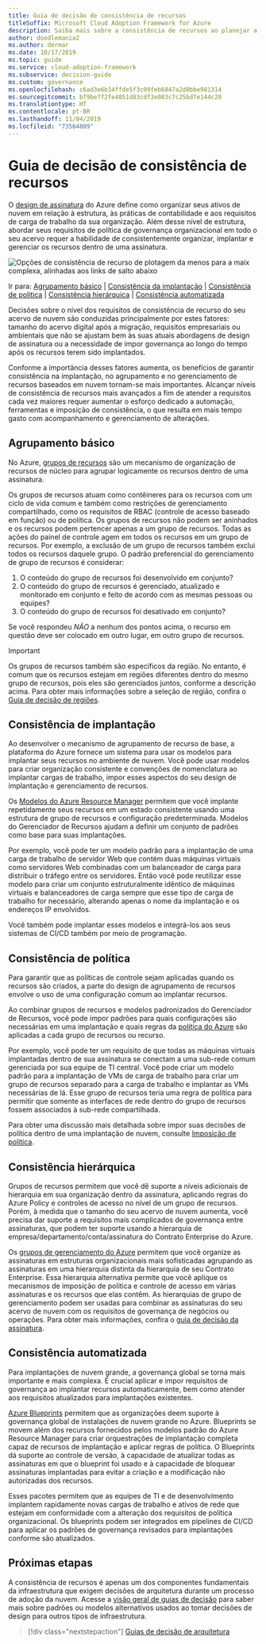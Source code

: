 ```yaml
---
title: Guia de decisão de consistência de recursos
titleSuffix: Microsoft Cloud Adoption Framework for Azure
description: Saiba mais sobre a consistência de recursos ao planejar a migração do Azure.
author: doodlemania2
ms.author: dermar
ms.date: 10/17/2019
ms.topic: guide
ms.service: cloud-adoption-framework
ms.subservice: decision-guide
ms.custom: governance
ms.openlocfilehash: c6ad3e6b14ffde5f3c09feb6047a2d0bbe981314
ms.sourcegitcommit: bf9be7f2fe4851d83cdf3e083c7c25bd7e144c20
ms.translationtype: HT
ms.contentlocale: pt-BR
ms.lasthandoff: 11/04/2019
ms.locfileid: "73564809"
---
```

# <a name="resource-consistency-decision-guide"></a>Guia de decisão de consistência de recursos

O [design de assinatura](../subscriptions/index.md) do Azure define como organizar seus ativos de nuvem em relação à estrutura, às práticas de contabilidade e aos requisitos de carga de trabalho da sua organização. Além desse nível de estrutura, abordar seus requisitos de política de governança organizacional em todo o seu acervo requer a habilidade de consistentemente organizar, implantar e gerenciar os recursos dentro de uma assinatura.

![Opções de consistência de recurso de plotagem da menos para a maix complexa, alinhadas aos links de salto abaixo](../../_images/decision-guides/decision-guide-resource-consistency.png)

Ir para: [Agrupamento básico](#basic-grouping) | [Consistência da implantação](#deployment-consistency) | [Consistência de política](#policy-consistency) | [Consistência hierárquica](#hierarchical-consistency) | [Consistência automatizada](#automated-consistency)

Decisões sobre o nível dos requisitos de consistência de recurso do seu acervo de nuvem são conduzidas principalmente por estes fatores: tamanho do acervo digital após a migração, requisitos empresariais ou ambientais que não se ajustam bem às suas atuais abordagens de design de assinatura ou a necessidade de impor governança ao longo do tempo após os recursos terem sido implantados.

Conforme a importância desses fatores aumenta, os benefícios de garantir consistência na implantação, no agrupamento e no gerenciamento de recursos baseados em nuvem tornam-se mais importantes. Alcançar níveis de consistência de recursos mais avançados a fim de atender a requisitos cada vez maiores requer aumentar o esforço dedicado a automação, ferramentas e imposição de consistência, o que resulta em mais tempo gasto com acompanhamento e gerenciamento de alterações.

## <a name="basic-grouping"></a>Agrupamento básico

No Azure, [grupos de recursos](https://docs.microsoft.com/azure/azure-resource-manager/resource-group-overview#resource-groups) são um mecanismo de organização de recursos de núcleo para agrupar logicamente os recursos dentro de uma assinatura.

Os grupos de recursos atuam como contêineres para os recursos com um ciclo de vida comum e também como restrições de gerenciamento compartilhado, como os requisitos de RBAC (controle de acesso baseado em função) ou de política. Os grupos de recursos não podem ser aninhados e os recursos podem pertencer apenas a um grupo de recursos. Todas as ações do painel de controle agem em todos os recursos em um grupo de recursos. Por exemplo, a exclusão de um grupo de recursos também exclui todos os recursos daquele grupo. O padrão preferencial do gerenciamento de grupo de recursos é considerar:

1. O conteúdo do grupo de recursos foi desenvolvido em conjunto?
1. O conteúdo do grupo de recursos é gerenciado, atualizado e monitorado em conjunto e feito de acordo com as mesmas pessoas ou equipes?
1. O conteúdo do grupo de recursos foi desativado em conjunto?

Se você respondeu _NÃO_ a nenhum dos pontos acima, o recurso em questão deve ser colocado em outro lugar, em outro grupo de recursos.

> [!IMPORTANT]
> Os grupos de recursos também são específicos da região. No entanto, é comum que os recursos estejam em regiões diferentes dentro do mesmo grupo de recursos, pois eles são gerenciados juntos, conforme a descrição acima. Para obter mais informações sobre a seleção de região, confira o [Guia de decisão de regiões](../regions/index.md).

## <a name="deployment-consistency"></a>Consistência de implantação

Ao desenvolver o mecanismo de agrupamento de recurso de base, a plataforma do Azure fornece um sistema para usar os modelos para implantar seus recursos no ambiente de nuvem. Você pode usar modelos para criar organização consistente e convenções de nomenclatura ao implantar cargas de trabalho, impor esses aspectos do seu design de implantação e gerenciamento de recursos.

Os [Modelos do Azure Resource Manager](https://docs.microsoft.com/azure/azure-resource-manager/template-deployment-overview) permitem que você implante repetidamente seus recursos em um estado consistente usando uma estrutura de grupo de recursos e configuração predeterminada. Modelos do Gerenciador de Recursos ajudam a definir um conjunto de padrões como base para suas implantações.

Por exemplo, você pode ter um modelo padrão para a implantação de uma carga de trabalho de servidor Web que contém duas máquinas virtuais como servidores Web combinadas com um balanceador de carga para distribuir o tráfego entre os servidores. Então você pode reutilizar esse modelo para criar um conjunto estruturalmente idêntico de máquinas virtuais e balanceadores de carga sempre que esse tipo de carga de trabalho for necessário, alterando apenas o nome da implantação e os endereços IP envolvidos.

Você também pode implantar esses modelos e integrá-los aos seus sistemas de CI/CD também por meio de programação.

## <a name="policy-consistency"></a>Consistência de política

Para garantir que as políticas de controle sejam aplicadas quando os recursos são criados, a parte do design de agrupamento de recursos envolve o uso de uma configuração comum ao implantar recursos.

Ao combinar grupos de recursos e modelos padronizados do Gerenciador de Recursos, você pode impor padrões para quais configurações são necessárias em uma implantação e quais regras da [política do Azure](https://docs.microsoft.com/azure/governance/policy/overview) são aplicadas a cada grupo de recursos ou recurso.

Por exemplo, você pode ter um requisito de que todas as máquinas virtuais implantadas dentro de sua assinatura se conectam a uma sub-rede comum gerenciada por sua equipe de TI central. Você pode criar um modelo padrão para a implantação de VMs de carga de trabalho para criar um grupo de recursos separado para a carga de trabalho e implantar as VMs necessárias de lá. Esse grupo de recursos teria uma regra de política para permitir que somente as interfaces de rede dentro do grupo de recursos fossem associados à sub-rede compartilhada.

Para obter uma discussão mais detalhada sobre impor suas decisões de política dentro de uma implantação de nuvem, consulte [Imposição de política](../policy-enforcement/index.md).

## <a name="hierarchical-consistency"></a>Consistência hierárquica

Grupos de recursos permitem que você dê suporte a níveis adicionais de hierarquia em sua organização dentro da assinatura, aplicando regras do Azure Policy e controles de acesso no nível de um grupo de recursos. Porém, à medida que o tamanho do seu acervo de nuvem aumenta, você precisa dar suporte a requisitos mais complicados de governança entre assinaturas, que podem ter suporte usando a hierarquia de empresa/departamento/conta/assinatura do Contrato Enterprise do Azure.

Os [grupos de gerenciamento do Azure](https://docs.microsoft.com/azure/governance/management-groups) permitem que você organize as assinaturas em estruturas organizacionais mais sofisticadas agrupando as assinaturas em uma hierarquia distinta da hierarquia de seu Contrato Enterprise. Essa hierarquia alternativa permite que você aplique os mecanismos de imposição de política e controle de acesso em várias assinaturas e os recursos que elas contêm. As hierarquias de grupo de gerenciamento podem ser usadas para combinar as assinaturas do seu acervo de nuvem com os requisitos de governança de negócios ou operações. Para obter mais informações, confira o [guia de decisão da assinatura](../subscriptions/index.md).

## <a name="automated-consistency"></a>Consistência automatizada

Para implantações de nuvem grande, a governança global se torna mais importante e mais complexa. É crucial aplicar e impor requisitos de governança ao implantar recursos automaticamente, bem como atender aos requisitos atualizados para implantações existentes.

[Azure Blueprints](https://docs.microsoft.com/azure/governance/blueprints/overview) permitem que as organizações deem suporte à governança global de instalações de nuvem grande no Azure. Blueprints se movem além dos recursos fornecidos pelos modelos padrão do Azure Resource Manager para criar orquestrações de implantação completa capaz de recursos de implantação e aplicar regras de política. O Blueprints dá suporte ao controle de versão, à capacidade de atualizar todas as assinaturas em que o blueprint foi usado e à capacidade de bloquear assinaturas implantadas para evitar a criação e a modificação não autorizadas dos recursos.

Esses pacotes permitem que as equipes de TI e de desenvolvimento implantem rapidamente novas cargas de trabalho e ativos de rede que estejam em conformidade com a alteração dos requisitos de política organizacional. Os blueprints podem ser integrados em pipelines de CI/CD para aplicar os padrões de governança revisados para implantações conforme são atualizados.

## <a name="next-steps"></a>Próximas etapas

A consistência de recursos é apenas um dos componentes fundamentais da infraestrutura que exigem decisões de arquitetura durante um processo de adoção da nuvem. Acesse a [visão geral de guias de decisão](../index.md) para saber mais sobre padrões ou modelos alternativos usados ao tomar decisões de design para outros tipos de infraestrutura.

> [!div class="nextstepaction"]
> [Guias de decisão de arquitetura](../index.md)
